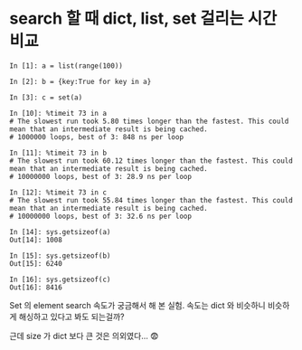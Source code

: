 # search 할 때 dict, list, set 걸리는 시간 비교

```
In [1]: a = list(range(100))

In [2]: b = {key:True for key in a}

In [3]: c = set(a)

In [10]: %timeit 73 in a
# The slowest run took 5.80 times longer than the fastest. This could mean that an intermediate result is being cached.
# 1000000 loops, best of 3: 848 ns per loop

In [11]: %timeit 73 in b
# The slowest run took 60.12 times longer than the fastest. This could mean that an intermediate result is being cached.
# 10000000 loops, best of 3: 28.9 ns per loop

In [12]: %timeit 73 in c
# The slowest run took 55.84 times longer than the fastest. This could mean that an intermediate result is being cached.
# 10000000 loops, best of 3: 32.6 ns per loop

In [14]: sys.getsizeof(a)
Out[14]: 1008

In [15]: sys.getsizeof(b)
Out[15]: 6240

In [16]: sys.getsizeof(c)
Out[16]: 8416
```

Set 의 element search 속도가 궁금해서 해 본 실험. 속도는 dict 와 비슷하니 비슷하게 해싱하고 있다고 봐도 되는걸까?

근데 size 가 dict 보다 큰 것은 의외였다... :fearful: 
